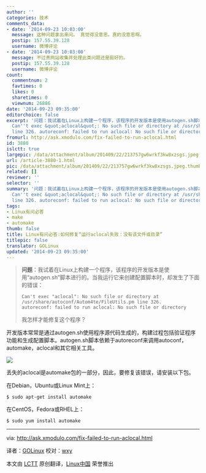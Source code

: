 ```yaml
---
author: ''
categories: 技术
comments_data:
- date: '2014-09-23 10:03:00'
  message: 这种问题拿出来问。 真觉得没意思。真的没意思啊。
  postip: 157.55.39.128
  username: 微博评论
- date: '2014-09-23 10:03:00'
  message: 不过贵网站收集并处理此类问题还是挺好的。
  postip: 157.55.39.128
  username: 微博评论
count:
  commentnum: 2
  favtimes: 0
  likes: 0
  sharetimes: 0
  viewnum: 26886
date: '2014-09-23 09:35:00'
editorchoice: false
excerpt: '问题：我试着在Linux上构建一个程序，该程序的开发版本是使用autogen.sh脚本进行的。当我运行它来创建配置脚本时，却发生了下面的错误：
  Can''t exec &quot;aclocal&quot;: No such file or directory at /usr/share/autoconf/Autom4te/FileUtils.pm
  line 326. autoreconf: failed to run aclocal: No such file or directory  我怎样才能修复这个程序？  开发版本常常是通过autogen.sh使用程序源代码生成的，构建过程包括验证程序功能和生成配置脚本。autogen.sh脚本依赖于autoreconf来调用autoconf，automake，aclocal和其它相关工具。  丢失的aclo'
fromurl: http://ask.xmodulo.com/fix-failed-to-run-aclocal.html
id: 3880
islctt: true
largepic: /data/attachment/album/201409/22/213757gw6wrkf3kw8xzsgs.jpeg
url: /article-3880-1.html
pic: /data/attachment/album/201409/22/213757gw6wrkf3kw8xzsgs.jpeg.thumb.jpg
related: []
reviewer: ''
selector: ''
summary: '问题：我试着在Linux上构建一个程序，该程序的开发版本是使用autogen.sh脚本进行的。当我运行它来创建配置脚本时，却发生了下面的错误：
  Can''t exec &quot;aclocal&quot;: No such file or directory at /usr/share/autoconf/Autom4te/FileUtils.pm
  line 326. autoreconf: failed to run aclocal: No such file or directory  我怎样才能修复这个程序？  开发版本常常是通过autogen.sh使用程序源代码生成的，构建过程包括验证程序功能和生成配置脚本。autogen.sh脚本依赖于autoreconf来调用autoconf，automake，aclocal和其它相关工具。  丢失的aclo'
tags:
- Linux有问必答
- make
- automake
thumb: false
title: Linux有问必答:如何修复“运行aclocal失败：没有该文件或目录”
titlepic: false
translator: GOLinux
updated: '2014-09-23 09:35:00'
---
```



> 
> **问题**：我试着在Linux上构建一个程序，该程序的开发版本是使用“autogen.sh”脚本进行的。当我运行它来创建配置脚本时，却发生了下面的错误：
> 
> 
> 
> ```
> Can't exec "aclocal": No such file or directory at /usr/share/autoconf/Autom4te/FileUtils.pm line 326.
> autoreconf: failed to run aclocal: No such file or directory
> 
> ```
> 
> 我怎样才能修复这个程序？
> 
> 
> 


开发版本常常是通过autogen.sh使用程序源代码生成的，构建过程包括验证程序功能和生成配置脚本。autogen.sh脚本依赖于autoreconf来调用autoconf，automake，aclocal和其它相关工具。


![](/data/attachment/album/201409/22/213757gw6wrkf3kw8xzsgs.jpeg)


丢失的aclocal是automake包的一部分，因此，要修复该错误，请安装以下包。


在Debian，Ubuntu或Linux Mint上：



```
$ sudo apt-get install automake

```

在CentOS，Fedora或RHEL上：



```
$ sudo yum install automake 

```



---


via: <http://ask.xmodulo.com/fix-failed-to-run-aclocal.html>


译者：[GOLinux](https://github.com/GOLinux) 校对：[wxy](https://github.com/wxy)


本文由 [LCTT](https://github.com/LCTT/TranslateProject) 原创翻译，[Linux中国](http://linux.cn/) 荣誉推出